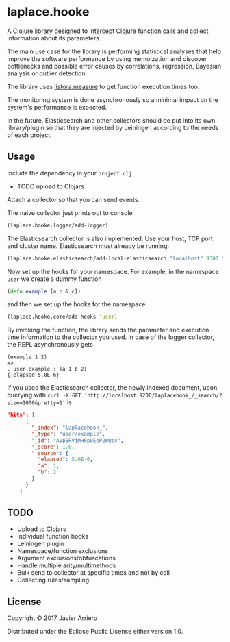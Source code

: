# laplace.hooke

A Clojure library designed to intercept Clojure function calls
and collect information about its parameters.

The main use case for the library is performing statistical
analyses that help improve the software performance by using memoization
and discover bottlenecks and possible error causes by correlations,
regression, Bayesian analysis or outlier detection.

The library uses [listora.measure](https://github.com/listora/measure)
to get function execution times too.

The monitoring system is done asynchronously so a minimal impact
on the system's performance is expected.

In the future, Elasticsearch and other collectors 
should be put into its own library/plugin so that they are injected
by Leiningen according to the needs of each project.


## Usage

Include the dependency in your `project.clj`

- TODO upload to Clojars

Attach a collector so that you can send events.

The naive collector just prints out to console

```clojure
(laplace.hooke.logger/add-logger)
```

The Elasticsearch collector is also implemented. Use your host, TCP port and
cluster name. Elasticsearch must already be running:

```clojure
(laplace.hooke.elasticsearch/add-local-elasticsearch "localhost" 9300 "elasticsearch")
```

Now set up the hooks for your namespace. For example, in the namespace `user` we
create a dummy function

```clojure
(defn example [a b & c])
```

and then we set up the hooks for the namespace

```clojure
(laplace.hooke.core/add-hooks 'user)
```

By invoking the function, the library sends the parameter and execution time information
to the collector you used. In case of the logger collector, the REPL asynchronously gets

```
(example 1 2)
=>
. user.example : (a 1 b 2)
{:elapsed 5.0E-6}
```

If you used the Elasticsearch collector, the newly indexed document, upon querying with
```curl -X GET 'http://localhost:9200/laplacehook_/_search/?size=1000&pretty=1'``` is

```json
"hits": [
      {
        "_index": "laplacehook_",
        "_type": "user/example",
        "_id": "AVpSRVjMH0p0EeP2WQss",
        "_score": 1.0,
        "_source": {
          "elapsed": 5.0E-6,
          "a": 1,
          "b": 2
        }
      }
    ]
```


## TODO

- Upload to Clojars
- Individual function hooks
- Leiningen plugin
- Namespace/function exclusions
- Argument exclusions/obfuscations
- Handle multiple arity/multimethods
- Bulk send to collector at specific times and not by call
- Collecting rules/sampling

## License

Copyright © 2017 Javier Arriero

Distributed under the Eclipse Public License either version 1.0.
